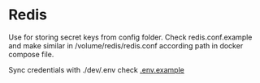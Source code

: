 # Redis

Use for storing secret keys from config folder.
Check redis.conf.example and make similar in /volume/redis/redis.conf according path in docker compose file.

Sync credentials with ./dev/.env check [.env.example](../../dev/.env.example)